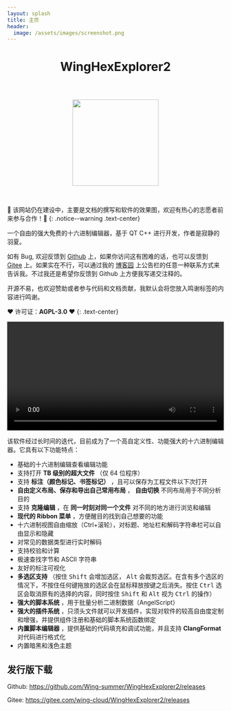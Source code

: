 ```yaml
---
layout: splash
title: 主页
header:
  image: /assets/images/screenshot.png
---
```


<h1>
<p align="center">WingHexExplorer2</p>
</h1>
<br />
<p align="center">
<img alt="" src="{{"/assets/images/appicon.png" | relative_url }}" width=200px />
</p>
<br />

🚧 该网站仍在建设中，主要是文档的撰写和软件的效果图，欢迎有热心的志愿者前来参与合作！🚧
{: .notice--warning .text-center}

一个自由的强大免费的十六进制编辑器，基于 QT C++ 进行开发，作者是寂静的羽夏。

如有 Bug, 欢迎反馈到 [Github](https://github.com/Wing-summer/WingHexExplorer2/issues) 上，如果你访问这有困难的话，也可以反馈到 [Gitee](https://gitee.com/wing-cloud/WingHexExplorer2/issues) 上。如果实在不行，可以通过我的 [博客园](https://www.cnblogs.com/wingsummer) 上公告栏的任意一种联系方式来告诉我。不过我还是希望你反馈到 Github 上方便我写递交注释的。

开源不易，也欢迎赞助或者参与代码和文档贡献，我默认会将您放入鸣谢标签的内容进行鸣谢。

❤️ 许可证：**AGPL-3.0** ❤️
{: .text-center}

<video width="100%" controls>
  <source src="{{"/assets/WingHexExplorer2-decl.mp4" | relative_url }}" type="video/mp4">
您的浏览器不支持 video 标签。
</video>

该软件经过长时间的迭代，目前成为了一个高自定义性、功能强大的十六进制编辑器。它具有以下功能特点：

- 基础的十六进制编辑查看编辑功能
- 支持打开 **TB 级别的超大文件** （仅 64 位程序）
- 支持 **标注（颜色标记、书签标记）** ，且可以保存为工程文件以下次打开
- **自由定义布局、保存和导出自己常用布局** ， **自由切换** 不同布局用于不同分析目的
- 支持 **克隆编辑** ，在 **同一时刻对同一个文件** 对不同的地方进行浏览和编辑
- **现代的 Ribbon 菜单** ，方便醒目的找到自己想要的功能
- 十六进制视图自由缩放（Ctrl+滚轮），对标题、地址栏和解码字符串栏可以自由显示和隐藏
- 对常见的数据类型进行实时解码
- 支持校验和计算
- 极速查找字节和 ASCII 字符串
- 友好的标注可视化
- **多选区支持** （按住 <kbd>Shift</kbd> 会增加选区， <kbd>Alt</kbd> 会裁剪选区。在含有多个选区的情况下，不按住任何键拖放的选区会在鼠标释放按键之后消失。按住 <kbd>Ctrl</kbd> 选区会取消原有的选择的内容，同时按住 <kbd>Shift</kbd> 和 <kbd>Alt</kbd> 视为 <kbd>Ctrl</kbd> 的操作）
- **强大的脚本系统** ，用于批量分析二进制数据（AngelScript）
- **强大的插件系统** ，只须头文件就可以开发插件，实现对软件的较高自由度定制和增强，并提供组件注册和基础的脚本系统函数绑定
- **内置脚本编辑器** ，提供基础的代码填充和调试功能，并且支持 **ClangFormat** 对代码进行格式化
- 内置暗黑和浅色主题

## 发行版下载

Github: <https://github.com/Wing-summer/WingHexExplorer2/releases>

Gitee: <https://gitee.com/wing-cloud/WingHexExplorer2/releases>
